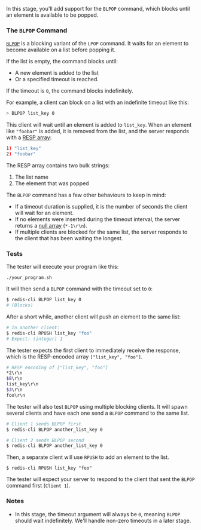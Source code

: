 In this stage, you'll add support for the `BLPOP` command, which blocks until an element is available to be popped.

### The `BLPOP` Command

[`BLPOP`](https://redis.io/docs/latest/commands/blpop/) is a blocking variant of the `LPOP` command. It waits for an element to become available on a list before popping it.

If the list is empty, the command blocks until:

- A new element is added to the list
- Or a specified timeout is reached.
  
If the timeout is `0`, the command blocks indefinitely.

For example, a client can block on a list with an indefinite timeout like this:

```bash
> BLPOP list_key 0
```

This client will wait until an element is added to `list_key`. When an element like `"foobar"` is added, it is removed from the list, and the server responds with a [RESP array](https://redis.io/docs/latest/develop/reference/protocol-spec/#arrays):

```bash
1) "list_key"
2) "foobar"
```

The RESP array contains two bulk strings:
1. The list name
2. The element that was popped

The `BLPOP` command has a few other behaviours to keep in mind:

- If a timeout duration is supplied, it is the number of seconds the client will wait for an element. 
- If no elements were inserted during the timeout interval, the server returns a [null array](https://redis.io/docs/latest/develop/reference/protocol-spec/#null-arrays) (`*-1\r\n`).
- If multiple clients are blocked for the same list, the server responds to the client that has been waiting the longest.

### Tests

The tester will execute your program like this:

```
./your_program.sh
```

It will then send a `BLPOP` command with the timeout set to `0`:

```bash
$ redis-cli BLPOP list_key 0
# (Blocks)
```

After a short while, another client will push an element to the same list:

```bash
# In another client:
$ redis-cli RPUSH list_key "foo"
# Expect: (integer) 1
```

The tester expects the first client to immediately receive the response, which is the RESP-encoded array `["list_key", "foo"]`.

```bash
# RESP encoding of ["list_key", "foo"]
*2\r\n
$8\r\n
list_key\r\n
$3\r\n
foo\r\n
```

The tester will also test `BLPOP` using multiple blocking clients. It will spawn several clients and have each one send a `BLPOP` command to the same list.

```bash
# Client 1 sends BLPOP first
$ redis-cli BLPOP another_list_key 0

# Client 2 sends BLPOP second
$ redis-cli BLPOP another_list_key 0
```

Then, a separate client will use `RPUSH` to add an element to the list.

```
$ redis-cli RPUSH list_key "foo"
```

The tester will expect your server to respond to the client that sent the `BLPOP` command first (`Client 1`).

### Notes

- In this stage, the timeout argument will always be `0`, meaning `BLPOP` should wait indefinitely. We'll handle non-zero timeouts in a later stage.

